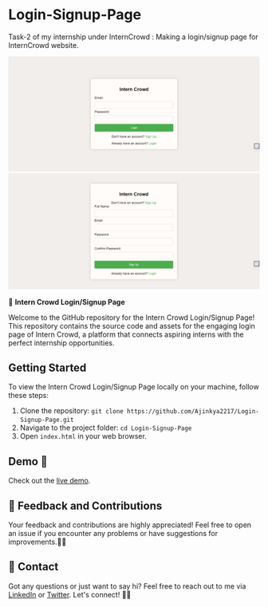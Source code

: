 # Login-Signup-Page
Task-2 of my internship under InternCrowd : Making a login/signup page for InternCrowd website.

![To-Do List Preview](https://github.com/Ajinkya2217/Login-Signup-Page/blob/main/Screenshot%202023-08-04%20153928.png)
![To-Do List Preview](https://github.com/Ajinkya2217/Login-Signup-Page/blob/main/Screenshot%202023-08-04%20154016.png)

🚀 **Intern Crowd Login/Signup Page**

Welcome to the GitHub repository for the Intern Crowd Login/Signup Page! This repository contains the source code and assets for the engaging login page of Intern Crowd, a platform that connects aspiring interns with the perfect internship opportunities.

## Getting Started

To view the Intern Crowd Login/Signup Page locally on your machine, follow these steps:

1. Clone the repository: `git clone https://github.com/Ajinkya2217/Login-Signup-Page.git`
2. Navigate to the project folder: `cd Login-Signup-Page`
3. Open `index.html` in your web browser.
   
## Demo 🎥

Check out the [live demo](https://ajinkya2217.github.io/Login-Signup-Page/).

## 🙏 Feedback and Contributions

Your feedback and contributions are highly appreciated! Feel free to open an issue if you encounter any problems or have suggestions for improvements.🤝🚀

## 📧 Contact

Got any questions or just want to say hi? Feel free to reach out to me via [LinkedIn](https://www.linkedin.com/in/ajinkya-b-562634218/) or [Twitter](https://twitter.com/ajinkyaa2203?t=CYYckPlaF8rHUpq0Tw0SAg&s=09). Let's connect! 📧🤝

